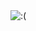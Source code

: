 <picture>
        <source media="(prefers-color-scheme: dark)" srcset="https://github.com/user-attachments/assets/88e4c6c8-a7ad-4150-83d6-94363e013b02">
        <source media="(prefers-color-scheme: light)" srcset="https://github.com/user-attachments/assets/81f1ad65-b108-4e02-90b6-1565b1995efc">
        <img alt=":(" src="">
</picture>
